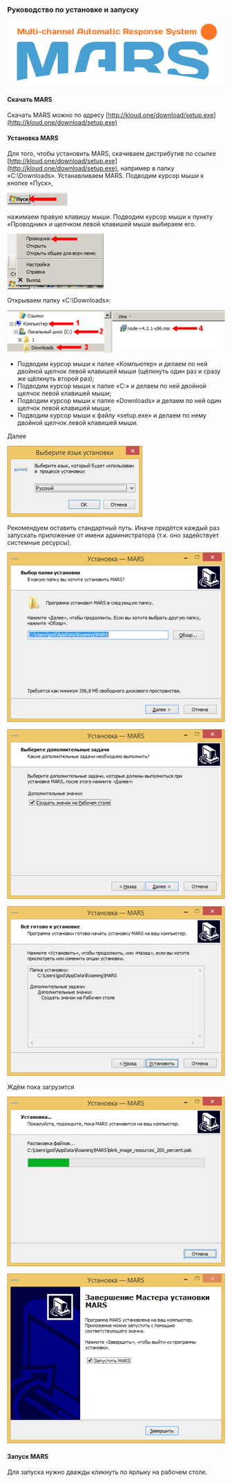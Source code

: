 ### Руководство по установке и запуску
![](./images/ins_1.png)

#### Скачать MARS
Скачать MARS можно по адресу [http://kloud.one/download/setup.exe](http://kloud.one/download/setup.exe)

#### Установка MARS
Для того, чтобы установить MARS, скачиваем дистрибутив по ссылке [http://kloud.one/download/setup.exe](http://kloud.one/download/setup.exe), например в папку «C:\Downloads». Устанавливаем MARS.  Подводим курсор мыши к кнопке «Пуск»,

![](./images/ins_2.png)

нажимаем правую клавишу мыши. Подводим курсор мыши к пункту «Проводник» и щелчком левой клавишей мыши выбираем его.

![](./images/ins_3.png)

Открываем папку «C:\Downloads»:

![](./images/ins_4.png)

- Подводим курсор мыши к папке «Компьютер» и делаем по ней двойной щелчок левой клавишей мыши (щёлкнуть один раз и сразу же щёлкнуть второй раз);
- Подводим курсор мыши к папке «С:» и делаем по ней двойной щелчок левой клавишей мыши;
- Подводим курсор мыши к папке «Downloads» и делаем по ней один щелчок левой клавишей мыши;
- Подводим курсор мыши к файлу «setup.exe» и делаем по нему двойной щелчок левой клавишей мыши.

Далее

![](./images/des_1.png)

Рекомендуем оставить стандартный путь. Иначе придётся каждый раз запускать приложение от имени администратора (т.к. оно задействует системные ресурсы).

![](./images/des_2.png)

![](./images/des_3.png)

![](./images/des_4.png)

Ждём пока загрузится

![](./images/des_5.png)

![](./images/des_6.png)

#### Запуск MARS
Для запуска нужно дважды кликнуть по ярлыку на рабочем столе.